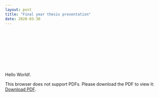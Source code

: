```yaml
---
layout: post
title: "Final year thesis presentation"
date: 2020-03-30
---
```


Hello World!.
<object data="https://github.com/iamrajee/iamrajee.github.io/blob/master/_posts/" type="application/pdf" width="700px" height="700px">
    <embed src="https://github.com/iamrajee/iamrajee.github.io/blob/master/_posts/">
        <p>This browser does not support PDFs. Please download the PDF to view it: <a href="https://github.com/iamrajee/iamrajee.github.io/blob/master/_posts/">Download PDF</a>.</p>
    </embed>
</object>


